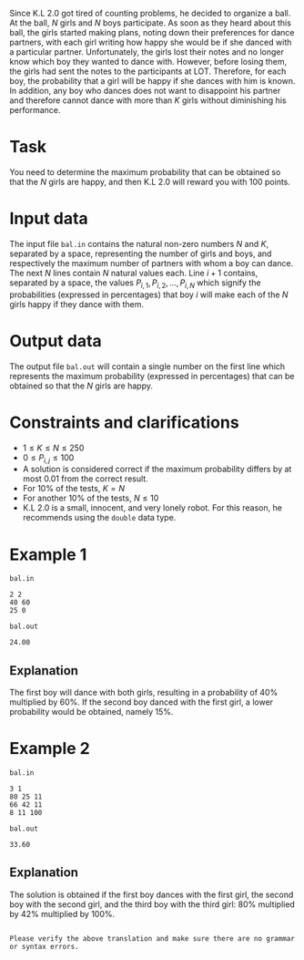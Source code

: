 
Since K.L 2.0 got tired of counting problems, he decided to organize a ball. At the ball, $N$ girls and $N$ boys participate. As soon as they heard about this ball, the girls started making plans, noting down their preferences for dance partners, with each girl writing how happy she would be if she danced with a particular partner. Unfortunately, the girls lost their notes and no longer know which boy they wanted to dance with. However, before losing them, the girls had sent the notes to the participants at LOT. Therefore, for each boy, the probability that a girl will be happy if she dances with him is known. In addition, any boy who dances does not want to disappoint his partner and therefore cannot dance with more than $K$ girls without diminishing his performance.

# Task

You need to determine the maximum probability that can be obtained so that the $N$ girls are happy, and then K.L 2.0 will reward you with $100$ points.

# Input data

The input file `bal.in` contains the natural non-zero numbers $N$ and $K$, separated by a space, representing the number of girls and boys, and respectively the maximum number of partners with whom a boy can dance. The next $N$ lines contain $N$ natural values each. Line $i+1$ contains, separated by a space, the values $P_{i, 1}, P_{i, 2}, \dots, P_{i, N}$ which signify the probabilities (expressed in percentages) that boy $i$ will make each of the $N$ girls happy if they dance with them.

# Output data

The output file `bal.out` will contain a single number on the first line which represents the maximum probability (expressed in percentages) that can be obtained so that the $N$ girls are happy.

# Constraints and clarifications

* $1 \leq K \leq N \leq 250$
* $0 \leq P_{i, j} \leq 100$
* A solution is considered correct if the maximum probability differs by at most $0.01$ from the correct result.
* For $10\%$ of the tests, $K = N$
* For another $10\%$ of the tests, $N \leq 10$
* K.L 2.0 is a small, innocent, and very lonely robot. For this reason, he recommends using the `double` data type.

# Example 1

`bal.in`
```
2 2
40 60
25 0
```

`bal.out`
```
24.00
```

## Explanation

The first boy will dance with both girls, resulting in a probability of $40\%$ multiplied by $60\%$. If the second boy danced with the first girl, a lower probability would be obtained, namely $15\%$.

# Example 2

`bal.in`
```
3 1
80 25 11
66 42 11
8 11 100
```

`bal.out`
```
33.60
```

## Explanation

The solution is obtained if the first boy dances with the first girl, the second boy with the second girl, and the third boy with the third girl: $80\%$ multiplied by $42\%$ multiplied by $100\%$.
```

Please verify the above translation and make sure there are no grammar or syntax errors.